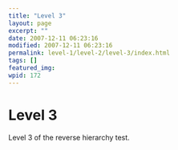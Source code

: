 ```yaml
---
title: "Level 3"
layout: page
excerpt: ""
date: 2007-12-11 06:23:16
modified: 2007-12-11 06:23:16
permalink: level-1/level-2/level-3/index.html
tags: []
featured_img: 
wpid: 172
---
```


# Level 3

Level 3 of the reverse hierarchy test.